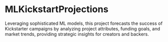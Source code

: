 # MLKickstartProjections
Leveraging sophisticated ML models, this project forecasts the success of Kickstarter campaigns by analyzing project attributes, funding goals, and market trends, providing strategic insights for creators and backers.
